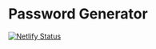 # Password Generator

[![Netlify Status](https://api.netlify.com/api/v1/badges/5aa2a859-b4e0-4105-966b-cbe1438c4c4b/deploy-status)](https://app.netlify.com/sites/pgen/deploys)
